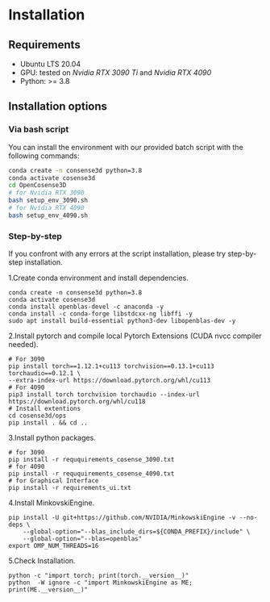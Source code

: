 # Installation

## Requirements
- Ubuntu LTS 20.04
- GPU: tested on *Nvidia RTX 3090 Ti* and  *Nvidia RTX 4090*
- Python: >= 3.8

## Installation options

### Via bash script
You can install the environment with our provided batch script with the following commands:
```bash
conda create -n consense3d python=3.8
conda activate cosense3d
cd OpenCosense3D 
# for Nvidia RTX 3090
bash setup_env_3090.sh
# for Nvidia RTX 4090
bash setup_env_4090.sh
```

### Step-by-step
If you confront with any errors at the script installation, please try step-by-step installation. 

1.Create conda environment and install dependencies.
```shell
conda create -n consense3d python=3.8
conda activate cosense3d
conda install openblas-devel -c anaconda -y
conda install -c conda-forge libstdcxx-ng libffi -y
sudo apt install build-essential python3-dev libopenblas-dev -y
```

2.Install pytorch and compile local Pytorch Extensions (CUDA nvcc compiler needed).
```shell
# For 3090
pip install torch==1.12.1+cu113 torchvision==0.13.1+cu113 torchaudio==0.12.1 \
--extra-index-url https://download.pytorch.org/whl/cu113
# For 4090
pip3 install torch torchvision torchaudio --index-url https://download.pytorch.org/whl/cu118
# Install extentions
cd cosense3d/ops
pip install . && cd ..
```

3.Install python packages.
```shell
# for 3090
pip install -r reququirements_cosense_3090.txt
# for 4090
pip install -r reququirements_cosense_4090.txt
# for Graphical Interface
pip install -r requirements_ui.txt
```

4.Install MinkovskiEngine.
```shell
pip install -U git+https://github.com/NVIDIA/MinkowskiEngine -v --no-deps \
    --global-option="--blas_include_dirs=${CONDA_PREFIX}/include" \
    --global-option="--blas=openblas"
export OMP_NUM_THREADS=16
```

5.Check Installation.
```shell
python -c "import torch; print(torch.__version__)" 
python  -W ignore -c "import MinkowskiEngine as ME; print(ME.__version__)"
``` 

